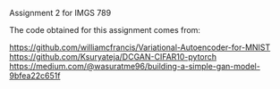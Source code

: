 Assignment 2 for IMGS 789

The code obtained for this assignment comes from:

https://github.com/williamcfrancis/Variational-Autoencoder-for-MNIST
https://github.com/Ksuryateja/DCGAN-CIFAR10-pytorch
https://medium.com/@wasuratme96/building-a-simple-gan-model-9bfea22c651f
